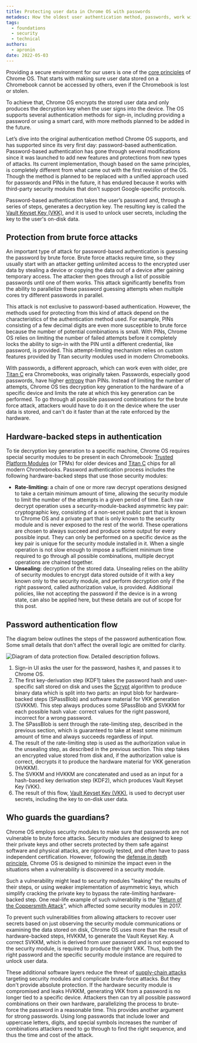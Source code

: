 ```yaml
---
title: Protecting user data in Chrome OS with passwords
metadesc: How the oldest user authentication method, passwords, work with special security hardware to secure user data, and the considerations taken into account to design that process.
tags:
  - foundations
  - security
  - technical
authors:
  - apronin
date: 2022-05-03
---
```


Providing a secure environment for our users is one of the [core principles](https://www.chromium.org/developers/core-principles/) of Chrome OS. That starts with making sure user data stored on a Chromebook cannot be accessed by others, even if the Chromebook is lost or stolen.

To achieve that, Chrome OS encrypts the stored user data and only produces the decryption key when the user signs into the device. The OS supports several authentication methods for sign-in, including providing a password or using a smart card, with more methods planned to be added in the future.

Let’s dive into the original authentication method Chrome OS supports, and has supported since its very first day: password-based authentication. Password-based authentication has gone through several modifications since it was launched to add new features and protections from new types of attacks. Its current implementation, though based on the same principles, is completely different from what came out with the first revision of the OS. Though the method is planned to be replaced with a unified approach used for passwords and PINs in the future, it has endured because it works with third-party security modules that don't support Google-specific protocols.

Password-based authentication takes the user’s password and, through a series of steps, generates a decryption key. The resulting key is called the [Vault Keyset Key (VKK)](https://chromium.googlesource.com/chromiumos/platform2/+/refs/heads/main/cryptohome/docs/decrypt.md#VKK-current_to-be-deprecated), and it is used to unlock user secrets, including the key to the user's on-disk data.

## Protection from brute force attacks

An important type of attack for password-based authentication is guessing the password by brute force. Brute force attacks require time, so they usually start with an attacker getting unlimited access to the encrypted user data by stealing a device or copying the data out of a device after gaining temporary access. The attacker then goes through a list of possible passwords until one of them works. This attack significantly benefits from the ability to parallelize these password guessing attempts when multiple cores try different passwords in parallel.

This attack is not exclusive to password-based authentication. However, the methods used for protecting from this kind of attack depend on the characteristics of the authentication method used. For example, PINs consisting of a few decimal digits are even more susceptible to brute force because the number of potential combinations is small. With PINs, Chrome OS relies on limiting the number of failed attempts before it completely locks the ability to sign-in with the PIN until a different credential, like password, is provided. This attempt-limiting mechanism relies on custom features provided by Titan security modules used in modern Chromebooks.

With passwords, a different approach, which can work even with older, pre [Titan C](https://showcase.withgoogle.com/titan-c/) era Chromebooks, was originally taken. Passwords, especially good passwords, have higher [entropy](https://en.wikipedia.org/wiki/Password_strength) than PINs. Instead of limiting the number of attempts, Chrome OS ties decryption key generation to the hardware of a specific device and limits the rate at which this key generation can be performed. To go through all possible password combinations for the brute force attack, attackers would have to do it on the device where the user data is stored, and can't do it faster than at the rate enforced by the hardware.

## Hardware-backed steps in authentication

To tie decryption key generation to a specific machine, Chrome OS requires special security modules to be present in each Chromebook: [Trusted Platform Modules](https://trustedcomputinggroup.org/work-groups/trusted-platform-module/) (or TPMs) for older devices and [Titan C](https://showcase.withgoogle.com/titan-c/) chips for all modern Chromebooks. Password authentication process includes the following hardware-backed steps that use those security modules:

- **Rate-limiting:** a chain of one or more raw decrypt operations designed to take a certain minimum amount of time, allowing the security module to limit the number of the attempts in a given period of time. Each raw decrypt operation uses a security-module-backed asymmetric key pair: cryptographic key, consisting of a non-secret public part that is known to Chrome OS and a private part that is only known to the security module and is never exposed to the rest of the world. These operations are chosen to always succeed and produce some output for every possible input. They can only be performed on a specific device as the key pair is unique for the security module installed in it. When a single operation is not slow enough to impose a sufficient minimum time required to go through all possible combinations, multiple decrypt operations are chained together.
- **Unsealing:** decryption of the stored data. Unsealing relies on the ability of security modules to encrypt data stored outside of it with a key known only to the security module, and perform decryption only if the right password, called authorization value, is provided. Additional policies, like not accepting the password if the device is in a wrong state, can also be applied here, but these details are out of scope for this post.

## Password authentication flow

The diagram below outlines the steps of the password authentication flow. Some small details that don't affect the overall logic are omitted for clarity.

![Diagram of data protection flow. Detailed description follows.](ix://posts/protecting-user-data-with-passwords/flow-diagram.svg)

1. Sign-in UI asks the user for the password, hashes it, and passes it to Chrome OS.
2. The first key-derivation step (KDF1) takes the password hash and user-specific salt stored on disk and uses the [Scrypt](https://en.wikipedia.org/wiki/Scrypt) algorithm to produce binary data which is split into two parts: an input blob for hardware-backed steps (SPassBlob) and software material for VKK generation (SVKKM). This step always produces some SPassBlob and SVKKM for each possible hash value: correct values for the right password, incorrect for a wrong password.
3. The SPassBlob is sent through the rate-limiting step, described in the previous section, which is guaranteed to take at least some minimum amount of time and always succeeds regardless of input.
4. The result of the rate-limiting step is used as the authorization value in the unsealing step, as described in the previous section. This step takes an encrypted value stored from disk and, if the authorization value is correct, decrypts it to produce the hardware material for VKK generation (HVKKM).
5. The SVKKM and HVKKM are concatenated and used as an input for a hash-based key derivation step (KDF2), which produces Vault Keyset Key (VKK).
6. The result of this flow, [Vault Keyset Key (VKK)](https://chromium.googlesource.com/chromiumos/platform2/+/refs/heads/main/cryptohome/docs/decrypt.md#VKK-current_to-be-deprecated), is used to decrypt user secrets, including the key to on-disk user data.

## Who guards the guardians?

Chrome OS employs security modules to make sure that passwords are not vulnerable to brute force attacks. Security modules are designed to keep their private keys and other secrets protected by them safe against software and physical attacks, are rigorously tested, and often have to pass independent certification. However, following the [defense in depth principle](<https://en.wikipedia.org/wiki/Defense_in_depth_(computing)>), Chrome OS is designed to minimize the impact even in the situations when a vulnerability is discovered in a security module.

Such a vulnerability might lead to security modules "leaking" the results of their steps, or using weaker implementation of asymmetric keys, which simplify cracking the private key to bypass the rate-limiting hardware-backed step. One real-life example of such vulnerability is the "[Return of the Coppersmith Attack](https://en.wikipedia.org/wiki/ROCA_vulnerability)", which affected some security modules in 2017.

To prevent such vulnerabilities from allowing attackers to recover user secrets based on just observing the security module communications or examining the data stored on disk, Chrome OS uses more than the result of hardware-backed steps, HVKKM, to generate the Vault Keyset Key. A correct SVKKM, which is derived from user password and is not exposed to the security module, is required to produce the right VKK. Thus, both the right password and the specific security module instance are required to unlock user data.

These additional software layers reduce the threat of [supply-chain attacks](https://en.wikipedia.org/wiki/Supply_chain_attack) targeting security modules and complicate brute-force attacks. But they don't provide absolute protection. If the hardware security module is compromised and leaks HVKKM, generating VKK from a password is no longer tied to a specific device. Attackers then can try all possible password combinations on their own hardware, parallelizing the process to brute-force the password in a reasonable time. This provides another argument for strong passwords. Using long passwords that include lower and uppercase letters, digits, and special symbols increases the number of combinations attackers need to go through to find the right sequence, and thus the time and cost of the attack.
